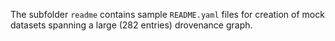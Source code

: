 The subfolder `readme` contains sample `README.yaml` files for creation of mock datasets spanning a large (282 entries) drovenance graph.

